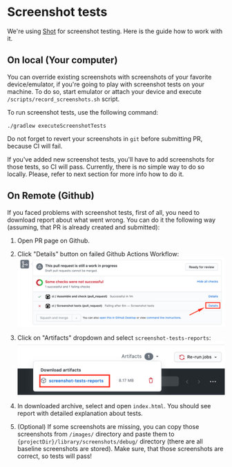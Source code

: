 Screenshot tests
================

We're using [Shot](https://github.com/Karumi/Shot) for screenshot testing. Here is the guide how to work with it.

## On local (Your computer)

You can override existing screenshots with screenshots of your favorite device/emulator, if you're going to play with screenshot tests on your machine. To do so, start emulator or attach your device and execute `/scripts/record_screenshots.sh` script.

To run screenshot tests, use the following command:

```
./gradlew executeScreenshotTests
```

Do not forget to revert your screenshots in `git` before submitting PR, because CI will fail.

If you've added new screenshot tests, you'll have to add screenshots for those tests, so CI will pass. Currently, there is no simple way to do so locally. Please, refer to next section for more info how to do it.

## On Remote (Github)

If you faced problems with screenshot tests, first of all, you need to download report about what went wrong. You can do it the following way (assuming, that PR is already created and submitted):

1) Open PR page on Github.

2) Click "Details" button on failed Github Actions Workflow:
![](pictures/screenshot_tests_ci_details_in_pr.png)

3) Click on "Artifacts" dropdown and select `screenshot-tests-reports`:
![](pictures/screenshot_tests_report_download.png)

4) In downloaded archive, select and open `index.html`. You should see report with detailed explanation about tests.

5) (Optional) If some screenshots are missing, you can copy those screenshots from `/images/` directory and paste them to `{projectDir}/library/screenshots/debug/` directory (there are all baseline screenshots are stored). Make sure, that those screenshots are correct, so tests will pass!